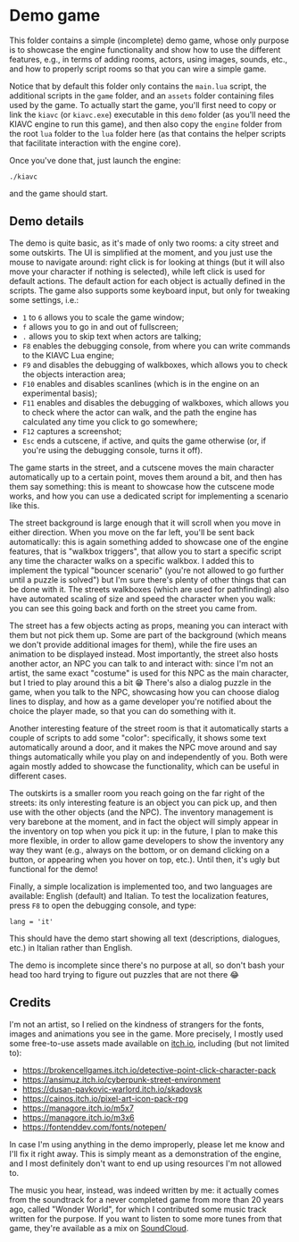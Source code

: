 Demo game
=========

This folder contains a simple (incomplete) demo game, whose only purpose is to showcase the engine functionality and show how to use the different features, e.g., in terms of adding rooms, actors, using images, sounds, etc., and how to properly script rooms so that you can wire a simple game.

Notice that by default this folder only contains the `main.lua` script, the additional scripts in the `game` folder, and an `assets` folder containing files used by the game. To actually start the game, you'll first need to copy or link the `kiavc` (or `kiavc.exe`) executable in this `demo` folder (as you'll need the KIAVC engine to run this game), and then also copy the `engine` folder from the root `lua` folder to the `lua` folder here (as that contains the helper scripts that facilitate interaction with the engine core).

Once you've done that, just launch the engine:

	./kiavc

and the game should start.

## Demo details

The demo is quite basic, as it's made of only two rooms: a city street and some outskirts. The UI is simplified at the moment, and you just use the mouse to navigate around: right click is for looking at things (but it will also move your character if nothing is selected), while left click is used for default actions. The default action for each object is actually defined in the scripts. The game also supports some keyboard input, but only for tweaking some settings, i.e.:

* `1` to `6` allows you to scale the game window;
* `f` allows you to go in and out of fullscreen;
* `.` allows you to skip text when actors are talking;
* `F8` enables the debugging console, from where you can write commands to the KIAVC Lua engine;
* `F9` and disables the debugging of walkboxes, which allows you to check the objects interaction area;
* `F10` enables and disables scanlines (which is in the engine on an experimental basis);
* `F11` enables and disables the debugging of walkboxes, which allows you to check where the actor can walk, and the path the engine has calculated any time you click to go somewhere;
* `F12` captures a screenshot;
* `Esc` ends a cutscene, if active, and quits the game otherwise (or, if you're using the debugging console, turns it off).

The game starts in the street, and a cutscene moves the main character automatically up to a certain point, moves them around a bit, and then has them say something: this is meant to showcase how the cutscene mode works, and how you can use a dedicated script for implementing a scenario like this.

The street background is large enough that it will scroll when you move in either direction. When you move on the far left, you'll be sent back automatically: this is again something added to showcase one of the engine features, that is "walkbox triggers", that allow you to start a specific script any time the character walks on a specific walkbox. I added this to implement the typical "bouncer scenario" (you're not allowed to go further until a puzzle is solved") but I'm sure there's plenty of other things that can be done with it. The streets walkboxes (which are used for pathfinding) also have automated scaling of size and speed the character when you walk: you can see this going back and forth on the street you came from.

The street has a few objects acting as props, meaning you can interact with them but not pick them up. Some are part of the background (which means we don't provide additional images for them), while the fire uses an animation to be displayed instead. Most importantly, the street also hosts another actor, an NPC you can talk to and interact with: since I'm not an artist, the same exact "costume" is used for this NPC as the main character, but I tried to play around this a bit :grin:  There's also a dialog puzzle in the game, when you talk to the NPC, showcasing how you can choose dialog lines to display, and how as a game developer you're notified about the choice the player made, so that you can do something with it.

Another interesting feature of the street room is that it automatically starts a couple of scripts to add some "color": specifically, it shows some text automatically around a door, and it makes the NPC move around and say things automatically while you play on and independently of you. Both were again mostly added to showcase the functionality, which can be useful in different cases.

The outskirts is a smaller room you reach going on the far right of the streets: its only interesting feature is an object you can pick up, and then use with the other objects (and the NPC). The inventory management is very barebone at the moment, and in fact the object will simply appear in the inventory on top when you pick it up: in the future, I plan to make this more flexible, in order to allow game developers to show the inventory any way they want (e.g., always on the bottom, or on demand clicking on a button, or appearing when you hover on top, etc.). Until then, it's ugly but functional for the demo!

Finally, a simple localization is implemented too, and two languages are available: English (default) and Italian. To test the localization features, press `F8` to open the debugging console, and type:

	lang = 'it'

This should have the demo start showing all text (descriptions, dialogues, etc.) in Italian rather than English.

The demo is incomplete since there's no purpose at all, so don't bash your head too hard trying to figure out puzzles that are not there :joy:

## Credits

I'm not an artist, so I relied on the kindness of strangers for the fonts, images and animations you see in the game. More precisely, I mostly used some free-to-use assets made available on [itch.io](https://itch.io/game-assets/free), including (but not limited to):

* https://brokencellgames.itch.io/detective-point-click-character-pack
* https://ansimuz.itch.io/cyberpunk-street-environment
* https://dusan-pavkovic-warlord.itch.io/skadovsk
* https://cainos.itch.io/pixel-art-icon-pack-rpg
* https://managore.itch.io/m5x7
* https://managore.itch.io/m3x6
* https://fontenddev.com/fonts/notepen/

In case I'm using anything in the demo improperly, please let me know and I'll fix it right away. This is simply meant as a demonstration of the engine, and I most definitely don't want to end up using resources I'm not allowed to.

The music you hear, instead, was indeed written by me: it actually comes from the soundtrack for a never completed game from more than 20 years ago, called "Wonder World", for which I contributed some music track written for the purpose. If you want to listen to some more tunes from that game, they're available as a mix on [SoundCloud](https://soundcloud.com/lminiero/wonder-world-ost).

